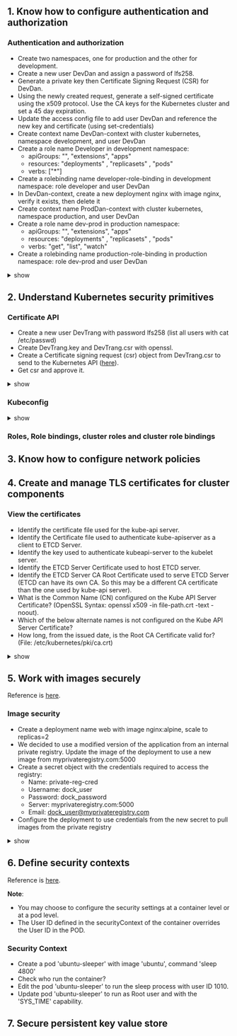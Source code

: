 ## 1. Know how to configure authentication and authorization
### Authentication and authorization
- Create two namespaces, one for production and the other for development.
- Create a new user DevDan and assign a password of lfs258.
- Generate a private key then Certificate Signing Request (CSR) for DevDan.
- Using the newly created request, generate a self-signed certificate using the x509 protocol. Use the CA keys for the
Kubernetes cluster and set a 45 day expiration.
- Update the access config file to add user DevDan and reference the new key and certificate (using set-credentials)
- Create context name DevDan-context with cluster kubernetes, namespace development, and user DevDan
- Create a role name Developer in development namespace:
  - apiGroups: "", "extensions", "apps"
  - resources: "deployments" , "replicasets" , "pods"
  - verbs: ["*"]
- Create a rolebinding name developer-role-binding in development namespace: role developer and user DevDan
- In DevDan-context, create a new deployment nginx with image nginx, verify it exists, then delete it 
- Create context name ProdDan-context with cluster kubernetes, namespace production, and user DevDan
- Create a role name dev-prod in production namespace:
  - apiGroups: "", "extensions", "apps"
  - resources: "deployments" , "replicasets" , "pods"
  - verbs: "get", "list", "watch"
- Create a rolebinding name production-role-binding in production namespace: role dev-prod and user DevDan
<details><summary>show</summary><p>
  
- Create two namespaces
  ```bash
  kubectl create ns production
  kubectl create ns development
  ```
- Create a new user and password
  ```bash
  sudo useradd DevDan -s /bin/bash
  sudo passwd DevDan
  ```
- Generate private key then csr for DevDan
  ```bash
  openssl genrsa -out DevDan.key 2048
  openssl req -new -key DevDan.key -out DevDan.csr -subj "/CN=DevDan/O=development"
  # To view the csr
  openssl req -in DevDan.csr -text -noout
  ```
- Generate the self-signed certificate
  ```bash
  sudo openssl x509 -req -in DevDan.csr -out DevDan.crt \
       -CA /etc/kubernetes/pki/ca.crt \
       -CAkey /etc/kubernetes/pki/ca.key \
       -CAcreateserial -days 45
  # To view the certificate
  openssl x509 -in DevDan.crt -text -noout
  ```
- Update the access config file to add user DevDan
  ```bash
  kubectl config set-credentials DevDan --client-certificate=/home/lkd/DevDan.crt --client-key=/home/lkd/DevDan.key
  ```
- Create context name DevDan-context
  ```bash
  kubectl config set-context DevDan-context --user=DevDan --cluster=kubernetes --namespace=development
  kubectl config get-contexts
  ```
- Create role 'developer'
  ```bash
  kubectl create role --resource=pods --verb="*" --dry-run -o yaml > role-dev.yaml
  vim role-dev.yaml
  kubectl create -f role-dev.yaml
  ```
  ```yaml
  apiVersion: rbac.authorization.k8s.io/v1
  kind: Role
  metadata:
    name: developer
    namespace: development
  rules:
  - apiGroups: ["", "extensions", "apps"]
    resources: ["pods", "deployments", "replicasets"]
    verbs: ["*"]
  ```
- Create rolebinding 'developer-role-binding'
  ```bash
  kubectl create rolebinding developer-role-binding --role=developer \
          --user=DevDan -n development --dry-run -o yaml > developer-role-binding.yaml
  kubectl create -f developer-role-binding.yaml
  ```
- In DevDan-context, create a new deployment nginx with image nginx, verify it exists, then delete it
  ```bash
  kubectl --context=DevDan-context create deployment nginx --image=nginx
  kubectl --context=DevDan-context get deployment
  kubectl --context=DevDan-context delete deployment nginx
  ```


  
  
</p></details>

## 2. Understand Kubernetes security primitives
### Certificate API
- Create a new user DevTrang with password lfs258 (list all users with cat /etc/passwd)
- Create DevTrang.key and DevTrang.csr with openssl.
- Create a Certificate signing request (csr) object from DevTrang.csr to send to the Kubernetes API ([here](https://kubernetes.io/docs/tasks/tls/managing-tls-in-a-cluster/#create-a-certificate-signing-request-object-to-send-to-the-kubernetes-api)).
- Get csr and approve it.
<details><summary>show</summary><p>
  


</p></details>

### Kubeconfig

<details><summary>show</summary><p>
  


</p></details>

### Roles, Role bindings, cluster roles and cluster role bindings



## 3. Know how to configure network policies
## 4. Create and manage TLS certificates for cluster components

### View the certificates
- Identify the certificate file used for the kube-api server.
- Identify the Certificate file used to authenticate kube-apiserver as a client to ETCD Server.
- Identify the key used to authenticate kubeapi-server to the kubelet server.
- Identify the ETCD Server Certificate used to host ETCD server.
- Identify the ETCD Server CA Root Certificate used to serve ETCD Server (ETCD can have its own CA. So this may be a different CA certificate than the one used by kube-api server).
- What is the Common Name (CN) configured on the Kube API Server Certificate? (OpenSSL Syntax: openssl x509 -in file-path.crt -text -noout).
- Which of the below alternate names is not configured on the Kube API Server Certificate?
- How long, from the issued date, is the Root CA Certificate valid for? (File: /etc/kubernetes/pki/ca.crt)
<details><summary>show</summary><p>
  


</p></details>







## 5. Work with images securely
Reference is [here](https://kubernetes.io/docs/tasks/configure-pod-container/pull-image-private-registry/).
### Image security
- Create a deployment name web with image nginx:alpine, scale to replicas=2
- We decided to use a modified version of the application from an internal private registry. Update the image of the deployment to use a new image from myprivateregistry.com:5000
- Create a secret object with the credentials required to access the registry:
  - Name: private-reg-cred 
  - Username: dock_user 
  - Password: dock_password 
  - Server: myprivateregistry.com:5000 
  - Email: dock_user@myprivateregistry.com
- Configure the deployment to use credentials from the new secret to pull images from the private registry
<details><summary>show</summary><p>
 
- Create and scale deployment 
  ```bash
  kubectl create deployment web --image=nginx:alpine
  kubectl scale deployment web --replicas=2
  kubectl edit deployment web
  ```
- Update deployment using new private registry
  ```yaml    
    template:
    metadata:
      labels:
        app: web
    spec:
      containers:
      - image: myprivateregistry.com:5000/nginx:alpine
  ```
- Create a secret object:
  ```bash
  kubectl create secret docker-registry private-reg-cred --docker-server=myprivateregistry.com:5000 \
          --docker-username=dock_user --docker-password=dock_password --docker-email=dock_user@myprivateregistry.com
  ```
- Configure the deployment to use credentials from the new secret:
  ```bash
  kubectl edit deployment web
  ```
  ```yaml
    template:
    metadata:
      labels:
        app: web
    spec:
      imagePullSecrets:
      - name: private-reg-cred
      containers:
      - image: myprivateregistry.com:5000/nginx:alpine
  ```

</p></details>

## 6. Define security contexts
Reference is [here](https://kubernetes.io/docs/tasks/configure-pod-container/security-context/).

**Note**: 
- You may choose to configure the security settings at a container level or at a pod level.
- The User ID defined in the securityContext of the container overrides the User ID in the POD.
### Security Context
- Create a pod 'ubuntu-sleeper' with image 'ubuntu', command 'sleep 4800'
- Check who run the container?
- Edit the pod 'ubuntu-sleeper' to run the sleep process with user ID 1010.
- Update pod 'ubuntu-sleeper' to run as Root user and with the 'SYS_TIME' capability.

## 7. Secure persistent key value store

